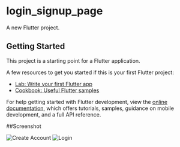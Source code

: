# login_signup_page

A new Flutter project.

## Getting Started

This project is a starting point for a Flutter application.

A few resources to get you started if this is your first Flutter project:

- [Lab: Write your first Flutter app](https://docs.flutter.dev/get-started/codelab)
- [Cookbook: Useful Flutter samples](https://docs.flutter.dev/cookbook)

For help getting started with Flutter development, view the
[online documentation](https://docs.flutter.dev/), which offers tutorials,
samples, guidance on mobile development, and a full API reference.

##Screenshot

![Create Account](https://github.com/atul120212/Login_Page_by_flutter/assets/87241497/fb233d42-19c0-469e-9f76-95e71923ab9a)
![Login](https://github.com/atul120212/Login_Page_by_flutter/assets/87241497/8f3692d7-6fea-41e8-b916-ff3e23497665)

